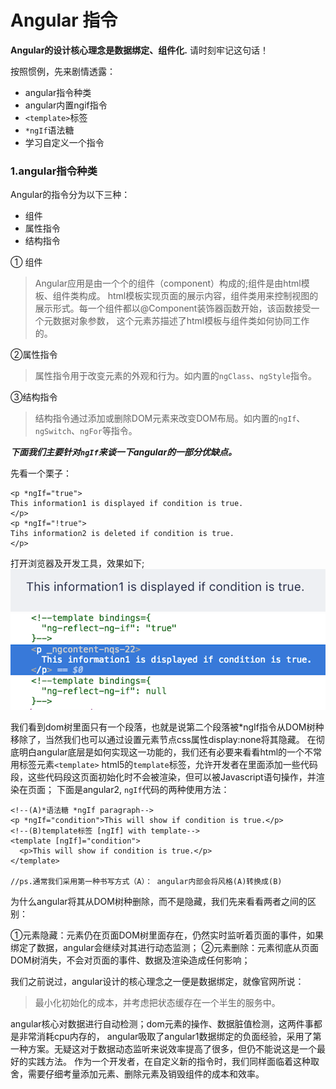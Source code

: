 # Angular 指令

**Angular的设计核心理念是数据绑定、组件化.** 请时刻牢记这句话！

按照惯例，先来剧情透露：

- angular指令种类
- angular内置ngif指令
- `<template>`标签
- `*ngIf`语法糖
- 学习自定义一个指令

### 1.angular指令种类
Angular的指令分为以下三种：
- 组件
- 属性指令
- 结构指令

① 组件
> Angular应用是由一个个的组件（component）构成的;组件是由html模板、组件类构成。
> html模板实现页面的展示内容，组件类用来控制视图的展示形式。每一个组件都以@Component装饰器函数开始，该函数接受一个元数据对象参数，
这个元素苏描述了html模板与组件类如何协同工作的。

②属性指令
> 属性指令用于改变元素的外观和行为。如内置的`ngClass`、`ngStyle`指令。

③结构指令

>结构指令通过添加或删除DOM元素来改变DOM布局。如内置的`ngIf`、`ngSwitch`、`ngFor`等指令。

***下面我们主要针对`ngIf`来谈一下angular的一部分优缺点。***

先看一个栗子：
```angular2html
<p *ngIf="true">
This information1 is displayed if condition is true.
</p>
<p *ngIf="!true">
Tihs information2 is deleted if condition is true.
</p>
```
打开浏览器及开发工具，效果如下;
![](sources/page1.png)
![](sources/code1.png)

我们看到dom树里面只有一个段落，也就是说第二个段落被*ngIf指令从DOM树种移除了，当然我们也可以通过设置元素节点css属性display:none将其隐藏。
在彻底明白angular底层是如何实现这一功能的，我们还有必要来看看html的一个不常用标签元素`<template>`
html5的`template`标签，允许开发者在里面添加一些代码段，这些代码段这页面初始化时不会被渲染，但可以被Javascript语句操作，并渲染在页面；
下面是angular2,   `ngIf`代码的两种使用方法：
```angular2html
<!--(A)*语法糖 *ngIf paragraph-->
<p *ngIf="condition">This will show if condition is true.</p>
<!--(B)template标签 [ngIf] with template-->
<template [ngIf]="condition">
  <p>This will show if condition is true.</p>
</template>

//ps.通常我们采用第一种书写方式（A）： angular内部会将风格(A)转换成(B)
```

为什么angular将其从DOM树种删除，而不是隐藏，我们先来看看两者之间的区别：

①元素隐藏：元素仍在页面DOM树里面存在，仍然实时监听着页面的事件，如果绑定了数据，angular会继续对其进行动态监测；
②元素删除：元素彻底从页面DOM树消失，不会对页面的事件、数据及渲染造成任何影响；

我们之前说过，angular设计的核心理念之一便是数据绑定，就像官网所说： 
> 最小化初始化的成本，并考虑把状态缓存在一个半生的服务中。

angular核心对数据进行自动检测；dom元素的操作、数据脏值检测，这两件事都是非常消耗cpu内存的，
angular吸取了angular1数据绑定的负面经验，采用了第一种方案。无疑这对于数据动态监听来说效率提高了很多，但仍不能说这是一个最好的实践方法。
作为一个开发者，在自定义新的指令时，我们同样面临着这种取舍，需要仔细考量添加元素、删除元素及销毁组件的成本和效率。
